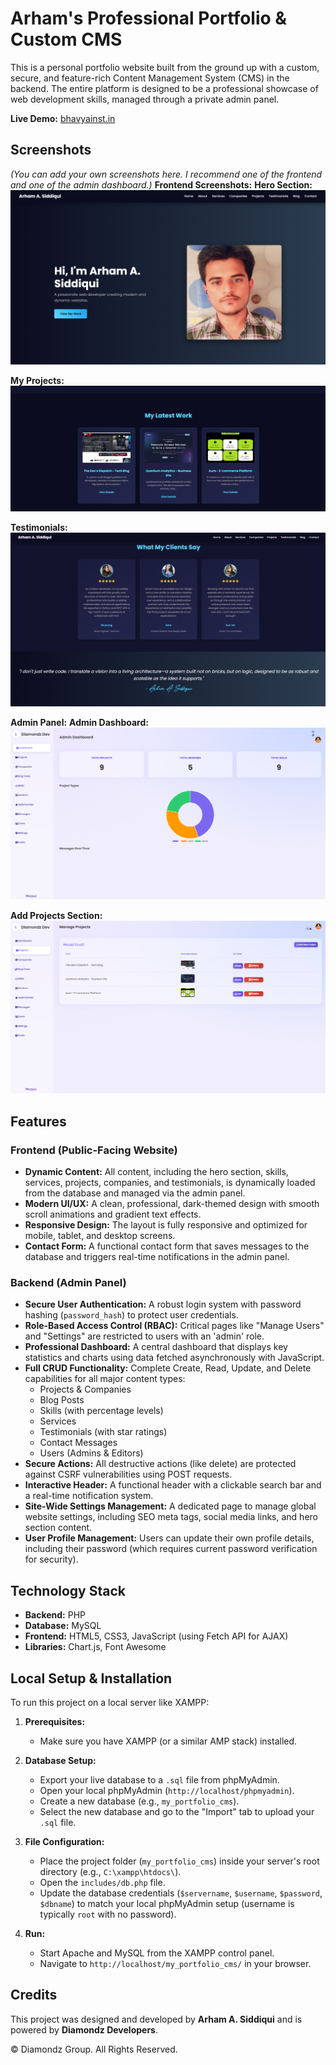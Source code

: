 # Arham's Professional Portfolio & Custom CMS

This is a personal portfolio website built from the ground up with a custom, secure, and feature-rich Content Management System (CMS) in the backend. The entire platform is designed to be a professional showcase of web development skills, managed through a private admin panel.

**Live Demo:** [bhavyainst.in](http://bhavyainst.in)

## Screenshots

*(You can add your own screenshots here. I recommend one of the frontend and one of the admin dashboard.)*
**Frontend Screenshots:**
**Hero Section:**
![Hero Section](screenshots/frontend.png)

**My Projects:**
![My Projects Screenshot](screenshots/projects.png)

**Testimonials:**
![Testimonials Screenshot](screenshots/testimonials.png)

**Admin Panel:**
**Admin Dashboard:**
![Admin Screenshot](screenshots/admin-dasboard.png)

**Add Projects Section:**
![Admin Screenshot](screenshots/project-add.png)



## Features

### Frontend (Public-Facing Website)
- **Dynamic Content:** All content, including the hero section, skills, services, projects, companies, and testimonials, is dynamically loaded from the database and managed via the admin panel.
- **Modern UI/UX:** A clean, professional, dark-themed design with smooth scroll animations and gradient text effects.
- **Responsive Design:** The layout is fully responsive and optimized for mobile, tablet, and desktop screens.
- **Contact Form:** A functional contact form that saves messages to the database and triggers real-time notifications in the admin panel.

### Backend (Admin Panel)
- **Secure User Authentication:** A robust login system with password hashing (`password_hash`) to protect user credentials.
- **Role-Based Access Control (RBAC):** Critical pages like "Manage Users" and "Settings" are restricted to users with an 'admin' role.
- **Professional Dashboard:** A central dashboard that displays key statistics and charts using data fetched asynchronously with JavaScript.
- **Full CRUD Functionality:** Complete Create, Read, Update, and Delete capabilities for all major content types:
    - Projects & Companies
    - Blog Posts
    - Skills (with percentage levels)
    - Services
    - Testimonials (with star ratings)
    - Contact Messages
    - Users (Admins & Editors)
- **Secure Actions:** All destructive actions (like delete) are protected against CSRF vulnerabilities using POST requests.
- **Interactive Header:** A functional header with a clickable search bar and a real-time notification system.
- **Site-Wide Settings Management:** A dedicated page to manage global website settings, including SEO meta tags, social media links, and hero section content.
- **User Profile Management:** Users can update their own profile details, including their password (which requires current password verification for security).

## Technology Stack

* **Backend:** PHP
* **Database:** MySQL
* **Frontend:** HTML5, CSS3, JavaScript (using Fetch API for AJAX)
* **Libraries:** Chart.js, Font Awesome

## Local Setup & Installation

To run this project on a local server like XAMPP:

1.  **Prerequisites:**
    * Make sure you have XAMPP (or a similar AMP stack) installed.

2.  **Database Setup:**
    * Export your live database to a `.sql` file from phpMyAdmin.
    * Open your local phpMyAdmin (`http://localhost/phpmyadmin`).
    * Create a new database (e.g., `my_portfolio_cms`).
    * Select the new database and go to the "Import" tab to upload your `.sql` file.

3.  **File Configuration:**
    * Place the project folder (`my_portfolio_cms`) inside your server's root directory (e.g., `C:\xampp\htdocs\`).
    * Open the `includes/db.php` file.
    * Update the database credentials (`$servername`, `$username`, `$password`, `$dbname`) to match your local phpMyAdmin setup (username is typically `root` with no password).

4.  **Run:**
    * Start Apache and MySQL from the XAMPP control panel.
    * Navigate to `http://localhost/my_portfolio_cms/` in your browser.

## Credits

This project was designed and developed by **Arham A. Siddiqui** and is powered by **Diamondz Developers**.

&copy; <?php echo date("Y"); ?> Diamondz Group. All Rights Reserved.
